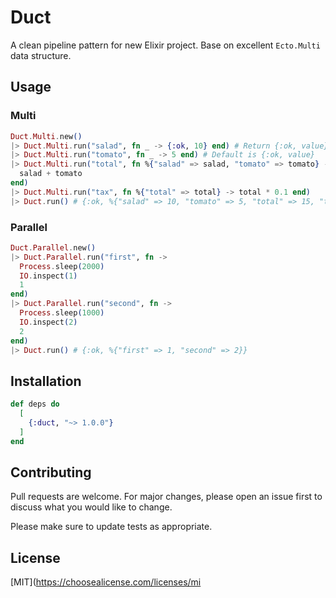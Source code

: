 # Duct

A clean pipeline pattern for new Elixir project. Base on excellent `Ecto.Multi` data structure.

## Usage

### Multi

```elixir
Duct.Multi.new()
|> Duct.Multi.run("salad", fn _ -> {:ok, 10} end) # Return {:ok, value} or {:error, error}
|> Duct.Multi.run("tomato", fn _ -> 5 end) # Default is {:ok, value}
|> Duct.Multi.run("total", fn %{"salad" => salad, "tomato" => tomato} ->
  salad + tomato
end)
|> Duct.Multi.run("tax", fn %{"total" => total} -> total * 0.1 end)
|> Duct.run() # {:ok, %{"salad" => 10, "tomato" => 5, "total" => 15, "tax" => 1.5}}
```

### Parallel

```elixir
Duct.Parallel.new()
|> Duct.Parallel.run("first", fn ->
  Process.sleep(2000)
  IO.inspect(1)
  1
end)
|> Duct.Parallel.run("second", fn ->
  Process.sleep(1000)
  IO.inspect(2)
  2
end)
|> Duct.run() # {:ok, %{"first" => 1, "second" => 2}}
```

## Installation

```elixir
def deps do
  [
    {:duct, "~> 1.0.0"}
  ]
end
```

## Contributing

Pull requests are welcome. For major changes,
please open an issue first to discuss what you would like to change.

Please make sure to update tests as appropriate.

## License

[MIT](https://choosealicense.com/licenses/mi
